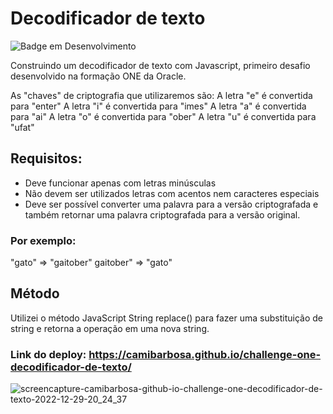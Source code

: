 # Decodificador de texto 
![Badge em Desenvolvimento](http://img.shields.io/static/v1?label=STATUS&message=%20CONCLUÍDO&color=GREEN&style=for-the-badge)

Construindo um decodificador de texto com Javascript, primeiro desafio desenvolvido na formação ONE da Oracle.

As "chaves" de criptografia que utilizaremos são:
A letra "e" é convertida para "enter"
A letra "i" é convertida para "imes"
A letra "a" é convertida para "ai"
A letra "o" é convertida para "ober"
A letra "u" é convertida para "ufat"

## Requisitos:
- Deve funcionar apenas com letras minúsculas
- Não devem ser utilizados letras com acentos nem caracteres especiais
- Deve ser possível converter uma palavra para a versão criptografada e também retornar uma palavra criptografada para a versão original.

### Por exemplo:
"gato" => "gaitober"
gaitober" => "gato"

## Método 
Utilizei o método JavaScript String replace() para fazer uma substituição de string e retorna a operação em uma nova string.  

### Link do deploy: https://camibarbosa.github.io/challenge-one-decodificador-de-texto/

![screencapture-camibarbosa-github-io-challenge-one-decodificador-de-texto-2022-12-29-20_24_37](https://user-images.githubusercontent.com/97048604/210020570-f62ace2e-b698-419b-b64b-1e0bf8a7dd16.png)
